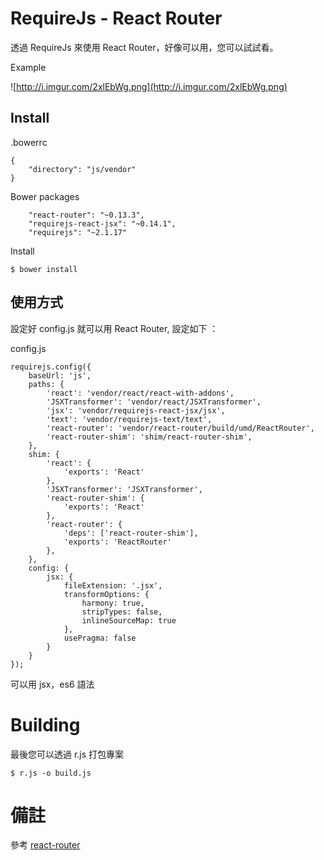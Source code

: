 # RequireJs - React Router

透過 RequireJs 來使用 React Router，好像可以用，您可以試試看。

Example

![http://i.imgur.com/2xlEbWg.png](http://i.imgur.com/2xlEbWg.png)


## Install


.bowerrc

```
{
	"directory": "js/vendor"
}
```

Bower packages

```
    "react-router": "~0.13.3",
    "requirejs-react-jsx": "~0.14.1",
    "requirejs": "~2.1.17"
```

Install 

```
$ bower install
```

## 使用方式

設定好 config.js 就可以用 React Router, 設定如下 ：

config.js

```
requirejs.config({
    baseUrl: 'js',
    paths: {
        'react': 'vendor/react/react-with-addons',
        'JSXTransformer': 'vendor/react/JSXTransformer',
        'jsx': 'vendor/requirejs-react-jsx/jsx',
        'text': 'vendor/requirejs-text/text',
        'react-router': 'vendor/react-router/build/umd/ReactRouter',
        'react-router-shim': 'shim/react-router-shim',
    },
    shim: {
        'react': {
            'exports': 'React'
        },
        'JSXTransformer': 'JSXTransformer',
        'react-router-shim': {
            'exports': 'React'
        },
        'react-router': {
            'deps': ['react-router-shim'],
            'exports': 'ReactRouter'
        },
    },
    config: {
        jsx: {
            fileExtension: '.jsx',
            transformOptions: {
                harmony: true,
                stripTypes: false,
                inlineSourceMap: true
            },
            usePragma: false
        }
    }
});
```

可以用 jsx，es6 語法

# Building

最後您可以透過 r.js 打包專案

```
$ r.js -o build.js
```


# 備註

參考 [react-router](https://github.com/rackt/react-router)
